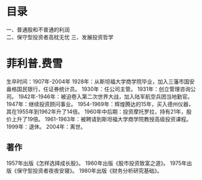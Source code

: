 # 目录   
一、普通股和不普通的利润   
二、保守型投资者高枕无忧
三、发展投资哲学        

# 菲利普.费雪 
生卒时间：1907年-2004年
1928年：从斯坦福大学商学院毕业，加入三藩市国安盎格国民银行，任证券统计员。
1930年：任公司主管。
1931年：创立管理咨询公司。
1942年-1946年：被迫卷入第二次世界大战，加入陆军航空兵团当地勤官。
1947年：继续投资顾问事业。
1954-1969年：辉煌腾达的15年，买入德州仪器，其在1955年到1962年升了14倍。
1960年中后期：投资摩托罗拉，持有21年，股价上升了19倍。
1961-1963年：被聘请到斯坦福大学商学院教授高级投资课程。
1999年：退休。
2004年：离世。

## 著作
1957年出版《怎样选择成长股》。
1960年出版《股市投资致富之道》。
1975年出版《保守型投资者夜夜安寝》。
1980年出版《财务分析研究基础》。



